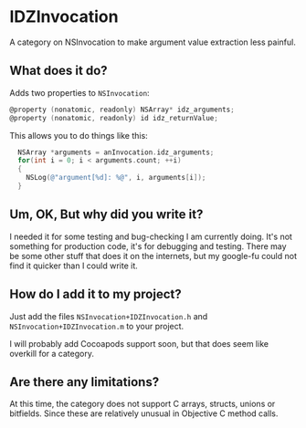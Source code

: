 # IDZInvocation
A category on NSInvocation to make argument value extraction less painful.

## What does it do?
Adds two properties to `NSInvocation`:

```objective-c
@property (nonatomic, readonly) NSArray* idz_arguments;
@property (nonatomic, readonly) id idz_returnValue;
```

This allows you to do things like this:
```objective-c
  NSArray *arguments = anInvocation.idz_arguments;
  for(int i = 0; i < arguments.count; ++i) 
  {
    NSLog(@"argument[%d]: %@", i, arguments[i]);
  }
```

## Um, OK, But why did you write it?
I needed it for some testing and bug-checking I am currently doing. It's not something for production code, it's for debugging and testing. There may be some other stuff that does it on the internets, but my google-fu could not find it quicker than I could write it.

## How do I add it to my project?
Just add the files `NSInvocation+IDZInvocation.h` and `NSInvocation+IDZInvocation.m` to your project.

I will probably add Cocoapods support soon, but that does seem like overkill for a category.

## Are there any limitations?

At this time, the category does not support C arrays, structs, unions or bitfields. Since these are relatively unusual in Objective C method calls.
